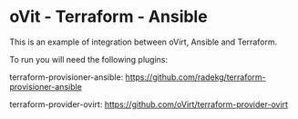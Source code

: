 # oVit - Terraform - Ansible

This is an example of integration between oVirt, Ansible and Terraform. 

To run you will need the following plugins:

terraform-provisioner-ansible: https://github.com/radekg/terraform-provisioner-ansible

terraform-provider-ovirt: https://github.com/oVirt/terraform-provider-ovirt
